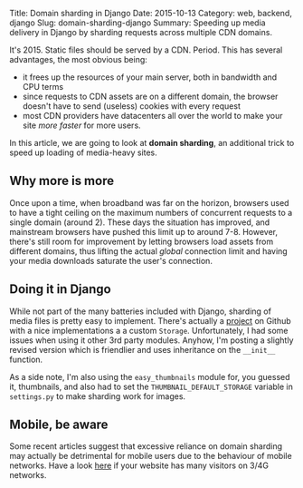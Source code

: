 Title: Domain sharding in Django
Date: 2015-10-13
Category: web, backend, django
Slug: domain-sharding-django
Summary: Speeding up media delivery in Django by sharding requests across multiple CDN domains.

It's 2015. Static files should be served by a CDN. Period. This has several advantages, the most obvious being:

- it frees up the resources of your main server, both in bandwidth and CPU terms
- since requests to CDN assets are on a different domain, the browser doesn't have to send (useless) cookies with every request
- most CDN providers have datacenters all over the world to make your site *more faster* for more users.

In this article, we are going to look at **domain sharding**, an additional trick to speed up loading of media-heavy sites.

## Why more is more

Once upon a time, when broadband was far on the horizon, browsers used to have a tight ceiling on the maximum numbers of concurrent requests to a single domain (around 2). These days the situation has improved, and mainstream browsers have pushed this limit up to around 7-8. However, there's still room for improvement by letting browsers load assets from different domains, thus lifting the actual *global* connection limit and having your media downloads saturate the user's connection.

## Doing it in Django

While not part of the many batteries included with Django, sharding of media files is pretty easy to implement. There's actually a [project](https://github.com/coagulant/django-webperf) on Github with a nice implementations a a custom `Storage`. Unfortunately, I had some issues when using it other 3rd party modules. Anyhow, I'm posting a slightly revised version which is friendlier and uses inheritance on the `__init__` function.

<script src="https://gist.github.com/nicolov/7d993cc12203e7b81e08.js"></script>

As a side note, I'm also using the `easy_thumbnails` module for, you guessed it, thumbnails, and also had to set the `THUMBNAIL_DEFAULT_STORAGE` variable in `settings.py` to make sharding work for images.

## Mobile, be aware

Some recent articles suggest that excessive reliance on domain sharding may actually be detrimental for mobile users due to the behaviour of mobile networks. Have a look [here](http://www.mobify.com/blog/domain-sharding-bad-news-mobile-performance/) if your website has many visitors on 3/4G networks.
